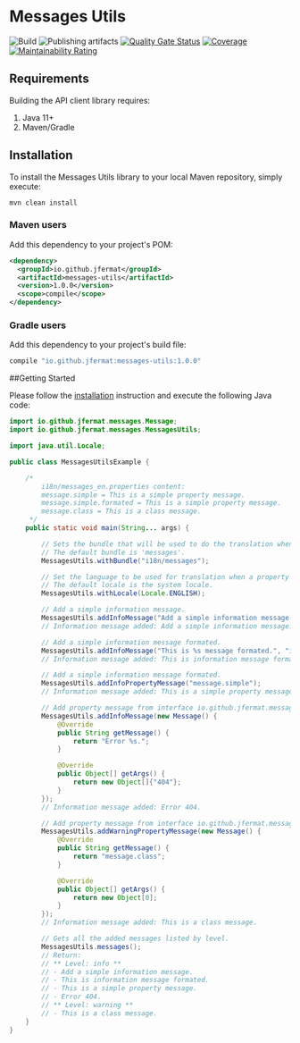 # Messages Utils

![Build](https://github.com/jfermat/messages-utils/workflows/Build/badge.svg) ![Publishing artifacts](https://github.com/jfermat/messages-utils/workflows/Publishing%20artifacts/badge.svg) [![Quality Gate Status](https://sonarcloud.io/api/project_badges/measure?project=jfermat_messages-utils&metric=alert_status)](https://sonarcloud.io/dashboard?id=jfermat_messages-utils) [![Coverage](https://sonarcloud.io/api/project_badges/measure?project=jfermat_messages-utils&metric=coverage)](https://sonarcloud.io/dashboard?id=jfermat_messages-utils) [![Maintainability Rating](https://sonarcloud.io/api/project_badges/measure?project=jfermat_messages-utils&metric=sqale_rating)](https://sonarcloud.io/dashboard?id=jfermat_messages-utils)

## Requirements

Building the API client library requires:
1. Java 11+
2. Maven/Gradle

## Installation

To install the Messages Utils library to your local Maven repository, simply execute:

```shell
mvn clean install
```

### Maven users

Add this dependency to your project's POM:

```xml
<dependency>
  <groupId>io.github.jfermat</groupId>
  <artifactId>messages-utils</artifactId>
  <version>1.0.0</version>
  <scope>compile</scope>
</dependency>
```

### Gradle users

Add this dependency to your project's build file:

```groovy
compile "io.github.jfermat:messages-utils:1.0.0"
```

##Getting Started

Please follow the [installation](#installation) instruction and execute the following Java code:

```java
import io.github.jfermat.messages.Message;
import io.github.jfermat.messages.MessagesUtils;

import java.util.Locale;

public class MessagesUtilsExample {

    /*
        i18n/messages_en.properties content:
        message.simple = This is a simple property message.
        message.simple.formated = This is a simple property message.
        message.class = This is a class message.
     */
    public static void main(String... args) {

        // Sets the bundle that will be used to do the translation when a property is passed to it.
        // The default bundle is 'messages'.
        MessagesUtils.withBundle("i18n/messages");

        // Set the language to be used for translation when a property is passed to you.
        // The default locale is the system locale.
        MessagesUtils.withLocale(Locale.ENGLISH);

        // Add a simple information message.
        MessagesUtils.addInfoMessage("Add a simple information message.");
        // Information message added: Add a simple information message.

        // Add a simple information message formated.
        MessagesUtils.addInfoMessage("This is %s message formated.", "information");
        // Information message added: This is information message formated.

        // Add a simple information message formated.
        MessagesUtils.addInfoPropertyMessage("message.simple");
        // Information message added: This is a simple property message.

        // Add property message from interface io.github.jfermat.messages.Message
        MessagesUtils.addInfoMessage(new Message() {
            @Override
            public String getMessage() {
                return "Error %s.";
            }

            @Override
            public Object[] getArgs() {
                return new Object[]{"404"};
            }
        });
        // Information message added: Error 404.

        // Add property message from interface io.github.jfermat.messages.Message
        MessagesUtils.addWarningPropertyMessage(new Message() {
            @Override
            public String getMessage() {
                return "message.class";
            }

            @Override
            public Object[] getArgs() {
                return new Object[0];
            }
        });
        // Information message added: This is a class message.

        // Gets all the added messages listed by level.
        MessagesUtils.messages();
        // Return:
        // ** Level: info **
        // - Add a simple information message.
        // - This is information message formated.
        // - This is a simple property message.
        // - Error 404.
        // ** Level: warning **
        // - This is a class message.
    }
}
```